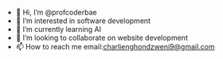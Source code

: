 - 👋 Hi, I’m @profcoderbae
- 👀 I’m interested in software development
- 🌱 I’m currently learning AI
- 💞️ I’m looking to collaborate on website development
- 📫 How to reach me email:charlienghondzweni9@gmail.com

<!---
profcoderbae/profcoderbae is a ✨ special ✨ repository because its `README.md` (this file) appears on your GitHub profile.
You can click the Preview link to take a look at your changes.
--->
